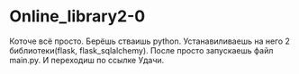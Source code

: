 # Online_library2-0
Коточе всё просто. Берёшь стваишь python. Устанавиливаешь на него 2 библиотеки(flask, flask_sqlalchemy). После просто запускаешь файл main.py. И переходиш по ссылке Удачи.

